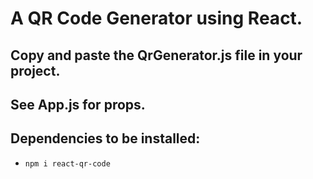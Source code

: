 # A QR Code Generator using React.

## Copy and paste the QrGenerator.js file in your project.

## See App.js for props.

## Dependencies to be installed:

- ```npm i react-qr-code```
